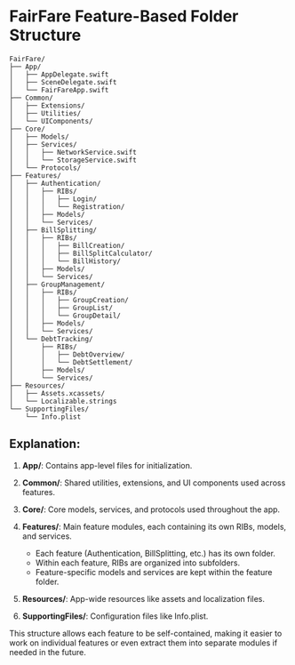 
# FairFare Feature-Based Folder Structure

```
FairFare/
├── App/
│   ├── AppDelegate.swift
│   ├── SceneDelegate.swift
│   └── FairFareApp.swift
├── Common/
│   ├── Extensions/
│   ├── Utilities/
│   └── UIComponents/
├── Core/
│   ├── Models/
│   ├── Services/
│   │   ├── NetworkService.swift
│   │   └── StorageService.swift
│   └── Protocols/
├── Features/
│   ├── Authentication/
│   │   ├── RIBs/
│   │   │   ├── Login/
│   │   │   └── Registration/
│   │   ├── Models/
│   │   └── Services/
│   ├── BillSplitting/
│   │   ├── RIBs/
│   │   │   ├── BillCreation/
│   │   │   ├── BillSplitCalculator/
│   │   │   └── BillHistory/
│   │   ├── Models/
│   │   └── Services/
│   ├── GroupManagement/
│   │   ├── RIBs/
│   │   │   ├── GroupCreation/
│   │   │   ├── GroupList/
│   │   │   └── GroupDetail/
│   │   ├── Models/
│   │   └── Services/
│   └── DebtTracking/
│       ├── RIBs/
│       │   ├── DebtOverview/
│       │   └── DebtSettlement/
│       ├── Models/
│       └── Services/
├── Resources/
│   ├── Assets.xcassets/
│   └── Localizable.strings
└── SupportingFiles/
    └── Info.plist
```

## Explanation:

1. **App/**: Contains app-level files for initialization.

2. **Common/**: Shared utilities, extensions, and UI components used across features.

3. **Core/**: Core models, services, and protocols used throughout the app.

4. **Features/**: Main feature modules, each containing its own RIBs, models, and services.
   - Each feature (Authentication, BillSplitting, etc.) has its own folder.
   - Within each feature, RIBs are organized into subfolders.
   - Feature-specific models and services are kept within the feature folder.

5. **Resources/**: App-wide resources like assets and localization files.

6. **SupportingFiles/**: Configuration files like Info.plist.

This structure allows each feature to be self-contained, making it easier to work on individual features or even extract them into separate modules if needed in the future.
